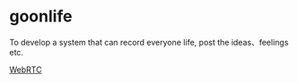 # goonlife
To develop a system that can record everyone life, post the ideas、feelings etc. 

[WebRTC](https://www.cnblogs.com/SingleCat/p/11315349.html)